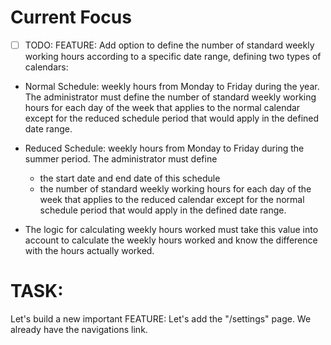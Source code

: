 # Current Focus

- [ ] TODO: FEATURE: Add option to define the number of standard weekly working hours according to a specific date range, defining two types of calendars:

- Normal Schedule: weekly hours from Monday to Friday during the year. The administrator must define the number of standard weekly working hours for each day of the week that applies to the normal calendar except for the reduced schedule period that would apply in the defined date range.
- Reduced Schedule: weekly hours from Monday to Friday during the summer period. The administrator must define

  - the start date and end date of this schedule
  - the number of standard weekly working hours for each day of the week that applies to the reduced calendar except for the normal schedule period that would apply in the defined date range.

- The logic for calculating weekly hours worked must take this value into account to calculate the weekly hours worked and know the difference with the hours actually worked.

# TASK:

Let's build a new important FEATURE: Let's add the "/settings" page. We already have the navigations link.
